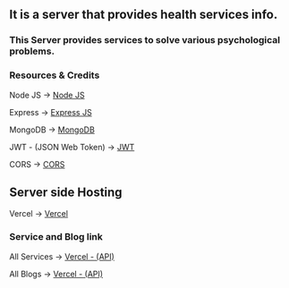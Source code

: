 ## It is a server that provides health services info.

### This Server provides services to solve various psychological problems.

### Resources & Credits

Node JS -> [Node JS](https://nodejs.org/en/)

Express -> [Express JS](https://expressjs.com/)

MongoDB -> [MongoDB](https://www.mongodb.com/atlas/database)

JWT - (JSON Web Token) -> [JWT](https://jwt.io/libraries?language=Node.js)

CORS -> [CORS](https://github.com/expressjs/cors)


## Server side Hosting

Vercel -> [Vercel](https://air-doctor-server.vercel.app/)

### Service and Blog link

All Services -> [Vercel - (API)](https://air-doctor-server.vercel.app/services)

All Blogs -> [Vercel - (API)](https://air-doctor-server.vercel.app/services/blogs)
